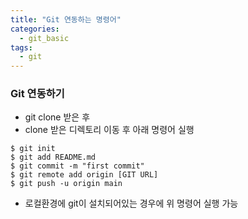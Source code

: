 ```yaml
---
title: "Git 연동하는 명령어"
categories:
  - git_basic
tags:
  - git
---
```


### Git 연동하기
* git clone 받은 후 
* clone 받은 디렉토리 이동 후 아래 명령어 실행
```
$ git init
$ git add README.md
$ git commit -m "first commit"
$ git remote add origin [GIT URL]
$ git push -u origin main
```
* 로컬환경에 git이 설치되어있는 경우에 위 명령어 실행 가능
